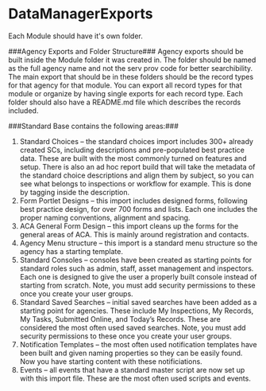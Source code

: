# DataManagerExports

Each Module should have it's own folder.

###Agency Exports and Folder Structure###
Agency exports should be built inside the Module folder it was created in.  The folder should be named as the full agency name and not the serv prov code for better searchibility. The main export that should be in these folders should be the record types for that agency for that module.  You can export all record types for that module or organize by having single exports for each record type.  Each folder should also have a README.md file which describes the records included.

###Standard Base contains the following areas:###
1.	Standard Choices – the standard choices import includes 300+ already created SCs, including descriptions and pre-populated best practice data.  These are built with the most commonly turned on features and setup. There is also an ad hoc report build that will take the metadata of the standard choice descriptions and align them by subject, so you can see what belongs to inspections or workflow for example.  This is done by tagging inside the description.
2.	Form Portlet Designs – this import includes designed forms, following best practice design, for over 700 forms and lists.  Each one includes the proper naming conventions, alignment and spacing.  
3.	ACA General Form Design – this import cleans up the forms for the general areas of ACA.  This is mainly around registration and contacts.
4.	Agency Menu structure – this import is a standard menu structure so the agency has a starting template.
5.	Standard Consoles – consoles have been created as starting points for standard roles such as admin, staff, asset management and inspectors. Each one is designed to give the user a properly built console instead of starting from scratch. Note, you must add security permissions to these once you create your user groups.
6.	Standard Saved Searches – initial saved searches have been added as a starting point for agencies.  These include My Inspections, My Records, My Tasks, Submitted Online, and Today’s Records.  These are considered the most often used saved searches.  Note, you must add security permissions to these once you create your user groups.
7.	Notification Templates – the most often used notification templates have been built and given naming properties so they can be easily found.  Now you have starting content with these notificiations.
8.	Events – all events that have a standard master script are now set up with this import file.  These are the most often used scripts and events.
